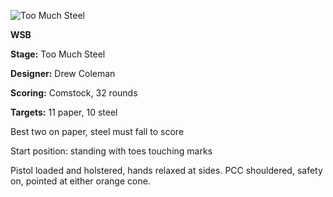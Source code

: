 ![Too Much Steel](https://github.com/bagellord/USPSA-Stages/blob/master/31%2B%20rounds/Too%20Much%20Steel%20-%2032%20rounds%20-%20Comstock/Too%20Much%20Steel%20v2.jpg)

<b>WSB</b>

<b>Stage:</b> Too Much Steel

<b>Designer:</b> Drew Coleman

<b>Scoring:</b> Comstock, 32 rounds

<b>Targets:</b> 11 paper, 10 steel

Best two on paper, steel must fall to score

Start position: standing with toes touching marks

Pistol loaded and holstered, hands relaxed at sides. PCC shouldered, safety on, pointed at either orange cone.
